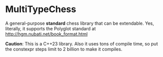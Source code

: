 # MultiTypeChess
A general-purpose **standard** chess library that can be extendable. Yes, literally, it supports the Polyglot standard at http://hgm.nubati.net/book_format.html

**Caution**: This is a C++23 library. Also it uses tons of compile time, so put the constexpr steps limit to 2 billion to make it compiles.
